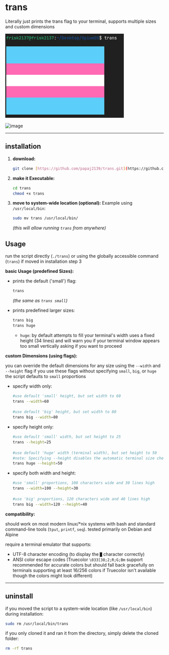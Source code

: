 # trans

Literally just prints the trans flag to your terminal, supports multiple sizes and custom dimensions

![trans](https://github.com/papaj2139/trans/blob/main/sc.png)

![image](https://github.com/user-attachments/assets/dca32fb7-3b88-4234-bb25-11b96ee99a85)

---

## installation

1.  **download:**
    ```bash
    git clone [https://github.com/papaj2139/trans.git](https://github.com/papaj2139/trans.git)
    ```

2.  **make it Executable:**
    ```bash
    cd trans
    chmod +x trans
    ```

3.  **move to system-wide location (optional):**
    Example using `/usr/local/bin`:
    ```bash
    sudo mv trans /usr/local/bin/
    ```
    *(this will allow running `trans` from anywhere)*

## Usage

run the script directly (`./trans`) or using the globally accessible command (`trans`) if moved in installation step 3

**basic Usage (predefined Sizes):**

* prints the default ('small') flag:
    ```bash
    trans
    ```
    *(the same as `trans small`)*

* prints predefined larger sizes:
    ```bash
    trans big
    trans huge
    ```
    * `huge`: by default attempts to fill your terminal's width uses a fixed height (34 lines) and will warn you if your terminal window appears too small vertically asking if you want to proceed

**custom Dimensions (using flags):**

you can override the default dimensions for any size using the `--width` and `--height` flag if you use these flags without specifying `small`, `big`, or `huge` the script defaults to `small` proportions

* specify width only:
    ```bash
    #use default 'small' height, but set width to 60
    trans --width=60

    #use default 'big' height, but set width to 80
    trans big --width=80
    ```

* specify height only:
    ```bash
    #use default 'small' width, but set height to 25
    trans --height=25

    #use default 'huge' width (terminal width), but set height to 50
    #note: Specifying --height disables the automatic terminal size check for 'huge'
    trans huge --height=50
    ```

* specify both width and height:
    ```bash
    #use 'small' proportions, 100 characters wide and 30 lines high
    trans --width=100 --height=30

    #use 'big' proportions, 120 characters wide and 40 lines high
    trans big --width=120 --height=40
    ```

**compatibility:**

should work on most modern linux/*nix systems with bash and standard command-line tools (`tput`, `printf`, `seq`). tested primarily on Debian and Alpine

require a terminal emulator that supports:
* UTF-8 character encoding (to display the `█` character correctly)
* ANSI color escape codes (Truecolor `\033[38;2;R;G;Bm` support recommended for accurate colors but should fall back gracefully on terminals supporting at least 16/256 colors if Truecolor isn't available though the colors might look different)

---

## uninstall

if you moved the script to a system-wide location (like `/usr/local/bin`) during installation:

```bash
sudo rm /usr/local/bin/trans
```

if you only cloned it and ran it from the directory, simply delete the cloned folder:

```bash
rm -rf trans
```
